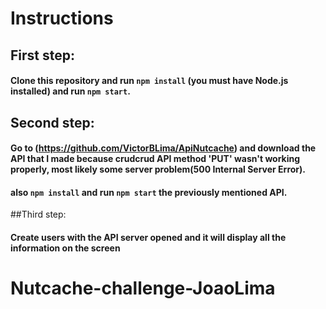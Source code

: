 # Instructions

## First step:
#### Clone this repository and run `npm install` (you must have Node.js installed) and run `npm start`.
## Second step:
#### Go to (https://github.com/VictorBLima/ApiNutcache) and download the API that I made because crudcrud API  method 'PUT' wasn't working properly, most likely some server problem(500 Internal Server Error).
#### also `npm install` and run `npm start` the previously mentioned API.
##Third step:
#### Create users with the API server opened and it will display all the information on the screen




# Nutcache-challenge-JoaoLima

